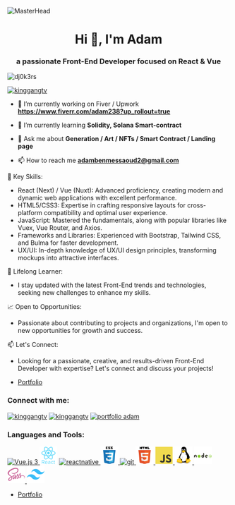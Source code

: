 ![MasterHead]()
<h1 align="center">Hi 👋, I'm Adam</h1>
<h3 align="center">a passionate Front-End Developer focused on React & Vue</h3>


<p align="left"> <img src="https://komarev.com/ghpvc/?username=dj0k3rs&label=Profile%20views&color=0e75b6&style=flat" alt="dj0k3rs" /> </p>

<p align="left"> <a href="https://twitter.com/kinggangtv" target="blank"><img src="https://img.shields.io/twitter/follow/kinggangtv?logo=twitter&style=for-the-badge" alt="kinggangtv" /></a> </p>

- 🔭 I’m currently working on Fiver / Upwork **https://www.fiverr.com/adam238?up_rollout=true**

- 🌱 I’m currently learning **Solidity, Solana Smart-contract**

- 💬 Ask me about **Generation / Art / NFTs / Smart Contract / Landing page**

- 📫 How to reach me **adambenmessaoud2@gmail.com**

💼 Key Skills:
- React (Next) / Vue (Nuxt): Advanced proficiency, creating modern and dynamic web applications with excellent performance.
- HTML5/CSS3: Expertise in crafting responsive layouts for cross-platform compatibility and optimal user experience.
- JavaScript: Mastered the fundamentals, along with popular libraries like Vuex, Vue Router, and Axios.
- Frameworks and Libraries: Experienced with Bootstrap, Tailwind CSS, and Bulma for faster development.
- UX/UI: In-depth knowledge of UX/UI design principles, transforming mockups into attractive interfaces.


🌱 Lifelong Learner:
-  I stay updated with the latest Front-End trends and technologies, seeking new challenges to enhance my skills.

📈 Open to Opportunities:
- Passionate about contributing to projects and organizations, I'm open to new opportunities for growth and success.

📫 Let's Connect:
-  Looking for a passionate, creative, and results-driven Front-End Developer with expertise? Let's connect and discuss your projects!
-   <p><a href="https://adamben.netlify.app/">Portfolio</a></p>

<h3 align="left">Connect with me:</h3>
<p align="left">
<a href="https://twitter.com/kinggangtv" target="blank"><img align="center" src="https://raw.githubusercontent.com/rahuldkjain/github-profile-readme-generator/master/src/images/icons/Social/twitter.svg" alt="kinggangtv" height="30" width="40" /></a>
  <a href="https://www.fiverr.com/adam238?up_rollout=true" target="blank"><img align="center" src="https://img.icons8.com/color/344/fiverr.png" alt="kinggangtv" height="50" width="50" /></a>
   <a href="https://adamben.netlify.app/" target="blank"><img align="center" src="https://img.icons8.com/office/344/sony-vegas.png" alt="portfolio adam" height="50" width="50" /></a>
 
</p>

<h3 align="left">Languages and Tools:</h3>
<p align="left"><a href="https://reactjs.org/" target="_blank" rel="noreferrer">
  <a href="https://v3.vuejs.org/" target="_blank" rel="noreferrer">
  <img src="https://vuejs.org/images/logo.png" alt="Vue.js 3" width="40" height="40" />
</a>
    <img src="https://raw.githubusercontent.com/devicons/devicon/master/icons/react/react-original-wordmark.svg"
        alt="react" width="40" height="40" /> </a> <a href="https://reactnative.dev/" target="_blank"
    rel="noreferrer"> <img src="https://reactnative.dev/img/header_logo.svg" alt="reactnative" width="40"
        height="40" /> </a><a href="https://www.w3schools.com/css/" target="_blank"
        rel="noreferrer"> <img
            src="https://raw.githubusercontent.com/devicons/devicon/master/icons/css3/css3-original-wordmark.svg"
            alt="css3" width="40" height="40" /> </a> <a href="https://git-scm.com/" target="_blank" rel="noreferrer">
        <img src="https://www.vectorlogo.zone/logos/git-scm/git-scm-icon.svg" alt="git" width="40" height="40" /> </a>
    <a href="https://www.w3.org/html/" target="_blank" rel="noreferrer"> <img
            src="https://raw.githubusercontent.com/devicons/devicon/master/icons/html5/html5-original-wordmark.svg"
            alt="html5" width="40" height="40" /> </a> <a href="https://developer.mozilla.org/en-US/docs/Web/JavaScript"
        target="_blank" rel="noreferrer"> <img
            src="https://raw.githubusercontent.com/devicons/devicon/master/icons/javascript/javascript-original.svg"
            alt="javascript" width="40" height="40" /> </a> <a href="https://www.linux.org/" target="_blank"
        rel="noreferrer"> <img
            src="https://raw.githubusercontent.com/devicons/devicon/master/icons/linux/linux-original.svg" alt="linux"
            width="40" height="40" /> </a>  </a>  <a href="https://nodejs.org" target="_blank" rel="noreferrer">
        <img src="https://raw.githubusercontent.com/devicons/devicon/master/icons/nodejs/nodejs-original-wordmark.svg"
            alt="nodejs" width="40" height="40" /> </a>  <a href="https://sass-lang.com" target="_blank" rel="noreferrer"> <img
            src="https://raw.githubusercontent.com/devicons/devicon/master/icons/sass/sass-original.svg" alt="sass"
            width="40" height="40" /> </a> <a href="https://tailwindcss.com/" target="_blank" rel="noreferrer">
  <img src="https://raw.githubusercontent.com/devicons/devicon/master/icons/tailwindcss/tailwindcss-plain.svg" alt="Tailwind CSS" width="40" height="40" />
</a></p>

-   <p><a href="https://adamben.netlify.app/">Portfolio</a></p>

